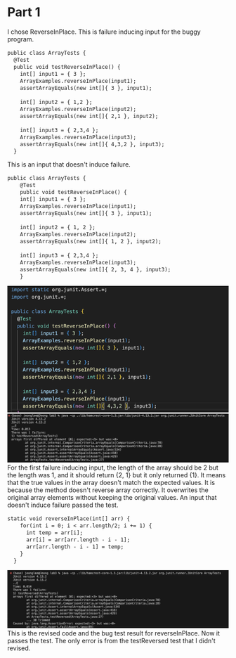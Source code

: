 # Part 1
I chose ReverseInPlace.
This is failure inducing input for the buggy program.

```
public class ArrayTests {
  @Test 
  public void testReverseInPlace() {
    int[] input1 = { 3 };
    ArrayExamples.reverseInPlace(input1);
    assertArrayEquals(new int[]{ 3 }, input1);

    int[] input2 = { 1,2 };
    ArrayExamples.reverseInPlace(input2);
    assertArrayEquals(new int[]{ 2,1 }, input2);

    int[] input3 = { 2,3,4 };
    ArrayExamples.reverseInPlace(input3);
    assertArrayEquals(new int[]{ 4,3,2 }, input3);
  }
```

This is an input that doesn't induce failure.

```
public class ArrayTests {
	@Test 
	public void testReverseInPlace() {
    int[] input1 = { 3 };
    ArrayExamples.reverseInPlace(input1);
    assertArrayEquals(new int[]{ 3 }, input1);

    int[] input2 = { 1, 2 };
    ArrayExamples.reverseInPlace(input2);
    assertArrayEquals(new int[]{ 1, 2 }, input2);

    int[] input3 = { 2,3,4 };
    ArrayExamples.reverseInPlace(input3);
    assertArrayEquals(new int[]{ 2, 3, 4 }, input3);
	}
```

![Image](lab3_1_1.png)
![Image](lab3_1_2.png)
For the first failure inducing input, the length of the array should be 2 but the length was 1, and it should return {2, 1} but it only returned {1}. It means that the true values in the array doesn't match the expected values. It is because the method doesn't reverse array correctly. It overwrites the original array elements without keeping the original values.
An input that doesn't induce failure passed the test.

```
static void reverseInPlace(int[] arr) {
    for(int i = 0; i < arr.length/2; i += 1) {
      int temp = arr[i];
      arr[i] = arr[arr.length - i - 1];
      arr[arr.length - i - 1] = temp;
    }
  }
```
![Image](lab3_1_3.png)
This is the revised code and the bug test result for reverseInPlace. Now it passes the test. The only error is from the testReversed test that I didn't revised.

